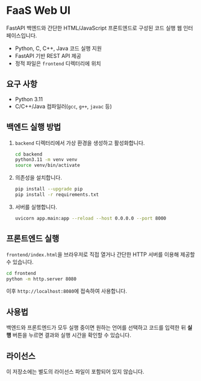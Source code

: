 # FaaS Web UI

FastAPI 백엔드와 간단한 HTML/JavaScript 프론트엔드로 구성된 코드 실행 웹 인터페이스입니다.

- Python, C, C++, Java 코드 실행 지원
- FastAPI 기반 REST API 제공
- 정적 파일은 `frontend` 디렉터리에 위치

## 요구 사항
- Python 3.11
- C/C++/Java 컴파일러(`gcc`, `g++`, `javac` 등)

## 백엔드 실행 방법
1. `backend` 디렉터리에서 가상 환경을 생성하고 활성화합니다.
   ```bash
   cd backend
   python3.11 -m venv venv
   source venv/bin/activate
   ```
2. 의존성을 설치합니다.
   ```bash
   pip install --upgrade pip
   pip install -r requirements.txt
   ```
3. 서버를 실행합니다.
   ```bash
   uvicorn app.main:app --reload --host 0.0.0.0 --port 8000
   ```

## 프론트엔드 실행
`frontend/index.html`을 브라우저로 직접 열거나 간단한 HTTP 서버를 이용해 제공할 수 있습니다.

```bash
cd frontend
python -m http.server 8080
```
이후 `http://localhost:8080`에 접속하여 사용합니다.

## 사용법
백엔드와 프론트엔드가 모두 실행 중이면 원하는 언어를 선택하고 코드를 입력한 뒤 **실행** 버튼을 누르면 결과와 실행 시간을 확인할 수 있습니다.

## 라이선스
이 저장소에는 별도의 라이선스 파일이 포함되어 있지 않습니다.
